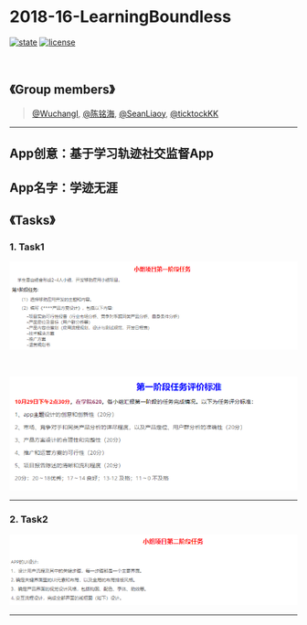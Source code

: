 # 2018-16-LearningBoundless
[![state](https://img.shields.io/badge/state-in%20development%20-brightgreen.svg)](https://github.com/android-app-development-course/2018-16-LearningBoundless)
[![license](https://img.shields.io/packagist/l/doctrine/orm.svg)](https://github.com/android-app-development-course/2018-16-LearningBoundless/blob/master/LICENSE)

<br/>

## 《Group members》


> [@WuchangI](https://github.com/Yuziquan), [@陈铭海](https://github.com/chenminghai), [@SeanLiaoy](https://github.com/SeanLiaoy), [@ticktockKK](https://github.com/ticktockKK)

***

## App创意：基于学习轨迹社交监督App
## App名字：学迹无涯


## 《Tasks》
### 1. Task1

![task1](https://github.com/android-app-development-course/2018-16-LearningBoundless/blob/master/Screenshots/Tasks/task1.png)



<br/>

![task1_1](https://github.com/android-app-development-course/2018-16-LearningBoundless/blob/master/Screenshots/Tasks/task1_1.png)



***
### 2. Task2



![task2](https://github.com/android-app-development-course/2018-16-LearningBoundless/blob/master/Screenshots/Tasks/task2.png)

***



